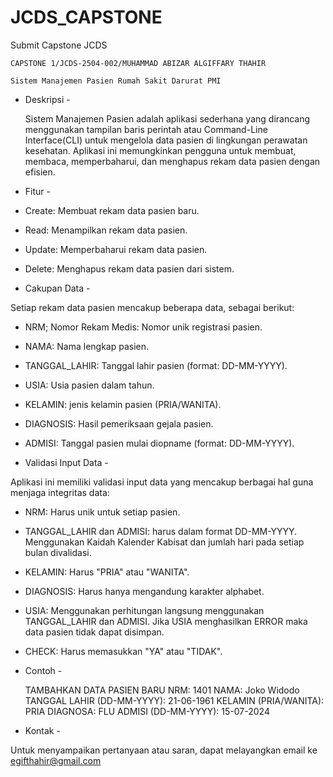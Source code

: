 # JCDS_CAPSTONE
Submit Capstone JCDS

	CAPSTONE 1/JCDS-2504-002/MUHAMMAD ABIZAR ALGIFFARY THAHIR

	Sistem Manajemen Pasien Rumah Sakit Darurat PMI

- Deskripsi -

	Sistem Manajemen Pasien adalah aplikasi sederhana yang dirancang menggunakan tampilan baris perintah atau Command-Line Interface(CLI) untuk mengelola data pasien di lingkungan perawatan kesehatan. Aplikasi ini memungkinkan pengguna untuk membuat, membaca, memperbaharui, dan menghapus rekam data pasien dengan efisien.

- Fitur -
- Create: Membuat rekam data pasien baru. 
- Read: Menampilkan rekam data pasien.
- Update: Memperbaharui rekam data pasien.
- Delete: Menghapus rekam data pasien dari sistem.

- Cakupan Data -

Setiap rekam data pasien mencakup beberapa data, sebagai berikut:

 - NRM; Nomor Rekam Medis: Nomor unik registrasi pasien.
 - NAMA: Nama lengkap pasien.
 - TANGGAL_LAHIR: Tanggal lahir pasien (format: DD-MM-YYYY).
 - USIA: Usia pasien dalam tahun.
 - KELAMIN: jenis kelamin pasien (PRIA/WANITA).
 - DIAGNOSIS: Hasil pemeriksaan gejala pasien.
 - ADMISI: Tanggal pasien mulai diopname (format: DD-MM-YYYY).

- Validasi Input Data -

Aplikasi ini memiliki validasi input data yang mencakup berbagai hal guna menjaga integritas data:

 - NRM: Harus unik untuk setiap pasien. 
 - TANGGAL_LAHIR dan ADMISI: harus dalam format DD-MM-YYYY. Menggunakan Kaidah Kalender Kabisat
			     dan jumlah hari pada setiap bulan divalidasi.  
 - KELAMIN: Harus "PRIA" atau "WANITA".
 - DIAGNOSIS: Harus hanya mengandung karakter alphabet.
 - USIA: Menggunakan perhitungan langsung menggunakan TANGGAL_LAHIR dan ADMISI.
	 Jika USIA menghasilkan ERROR maka data pasien tidak dapat disimpan.
 - CHECK: Harus memasukkan "YA" atau "TIDAK".

- Contoh -

	TAMBAHKAN DATA PASIEN BARU
	NRM: 1401
	NAMA: Joko Widodo
	TANGGAL LAHIR (DD-MM-YYYY): 21-06-1961
	KELAMIN (PRIA/WANITA): PRIA
	DIAGNOSA: FLU
	ADMISI (DD-MM-YYYY): 15-07-2024

- Kontak -

Untuk menyampaikan pertanyaan atau saran, dapat melayangkan email ke egifthahir@gmail.com 
